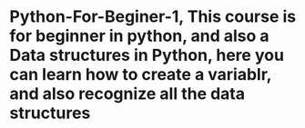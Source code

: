 # Python-For-Beginer-1, This course is for beginner in python, and also a Data structures in Python, here you can learn how to create a variablr, and also recognize all the data structures 
